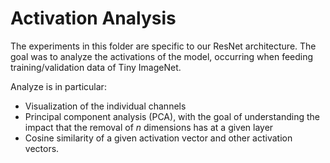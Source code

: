 # Activation Analysis

The experiments in this folder are specific to our ResNet architecture.
The goal was to analyze the activations of the model, occurring when feeding training/validation data of Tiny ImageNet.

Analyze is in particular: 
* Visualization of the individual channels
* Principal component analysis (PCA), with the goal of understanding the impact that the removal of _n_ dimensions has at a given layer
* Cosine similarity of a given activation vector and other activation vectors.
